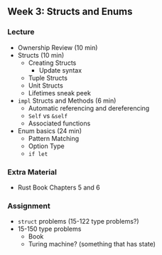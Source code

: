 ## Week 3: Structs and Enums

### Lecture
- Ownership Review (10 min)
- Structs (10 min)
    - Creating Structs
        - Update syntax
    - Tuple Structs
    - Unit Structs
    - Lifetimes sneak peek
- `impl` Structs and Methods (6 min)
    - Automatic referencing and dereferencing
    - `Self` vs `&self`
    - Associated functions
- Enum basics (24 min)
    - Pattern Matching
    - Option Type
    - `if let`

### Extra Material
- Rust Book Chapters 5 and 6

### Assignment
- `struct` problems (15-122 type problems?)
- 15-150 type problems
    - Book
    - Turing machine? (something that has state)
